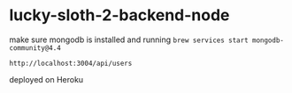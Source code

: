 # lucky-sloth-2-backend-node

make sure mongodb is installed and running
`brew services start mongodb-community@4.4`

`http://localhost:3004/api/users`

deployed on Heroku
